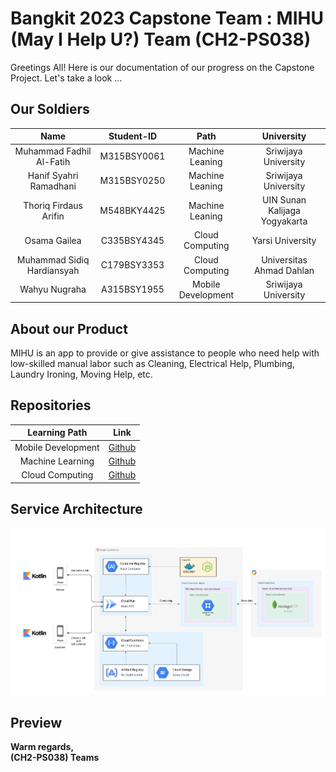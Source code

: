# Bangkit 2023 Capstone Team : MIHU (May I Help U?) Team (CH2-PS038)

Greetings All! Here is our documentation of our progress on the Capstone Project. Let's take a look ...



## Our Soldiers

|            Name            |  Student-ID  |        Path        |           University          |
|:--------------------------:|:------------:|:------------------:|:-----------------------------:|
|   Muhammad Fadhil Al-Fatih |  M315BSY0061 |   Machine Leaning  | Sriwijaya University          |
|    Hanif Syahri Ramadhani  |  M315BSY0250 |   Machine Leaning  | Sriwijaya University          |
|     Thoriq Firdaus Arifin  |  M548BKY4425 |   Machine Leaning  | UIN Sunan Kalijaga Yogyakarta |
|          Osama Gailea      |  C335BSY4345 |   Cloud Computing  | Yarsi University              |
| Muhammad Sidiq Hardiansyah |  C179BSY3353 |   Cloud Computing  | Universitas Ahmad Dahlan      |
|          Wahyu Nugraha     |  A315BSY1955 | Mobile Development | Sriwijaya University          |

## About our Product

MIHU is an app to provide or give assistance to people who need help with low-skilled manual labor such as Cleaning, Electrical Help, Plumbing, Laundry Ironing, Moving Help, etc.

## Repositories

|        Learning Path       |                         Link                          |
|:--------------------------:|:-----------------------------------------------------:|
|      Mobile Development    |  [Github](https://github.com/MIHU-PROJECT/MIHU-1.0)   |
|       Machine Learning     |  [Github](https://github.com/MIHU-PROJECT/mihu-model) |  
|        Cloud Computing     |  [Github](https://github.com/MIHU-PROJECT/mihu-be)    |

## Service Architecture

![Service_Architecture](https://raw.githubusercontent.com/MIHU-PROJECT/mihu-be/refs/heads/main/CC-API/src/assets/MIHU_GCP_Architecture.png)

## Preview



<p><strong>Warm regards, <br> (CH2-PS038) Teams </strong></p>
